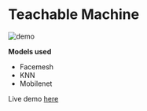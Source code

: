 # Teachable Machine

![demo](docs/teachable-machine.full.gif)

**Models used**

- Facemesh
- KNN
- Mobilenet

Live demo [here](https://rakesh4real.github.io/face-recognition/)
